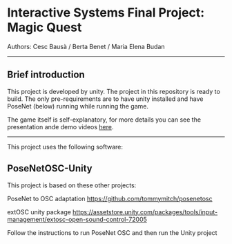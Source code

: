 # Interactive Systems Final Project: Magic Quest
Authors: Cesc Bausà / Berta Benet / Maria Elena Budan 
__________________________
## Brief introduction
This project is developed by unity. The project in this repository is ready to build. The only pre-requirements are to have unity installed and have PoseNet (below) running while running the game.

The game itself is self-explanatory, for more details you can see the presentation ande demo videos [here](https://github.com/bertabenet/magicquest/tree/master/Group4_MagicQuest).
_______________________________
This project uses the following software:
## PoseNetOSC-Unity

This project is based on these other projects: 

PoseNet to OSC adaptation
https://github.com/tommymitch/posenetosc 

extOSC unity package
https://assetstore.unity.com/packages/tools/input-management/extosc-open-sound-control-72005

Follow the instructions to run PoseNet OSC and then run the Unity project

